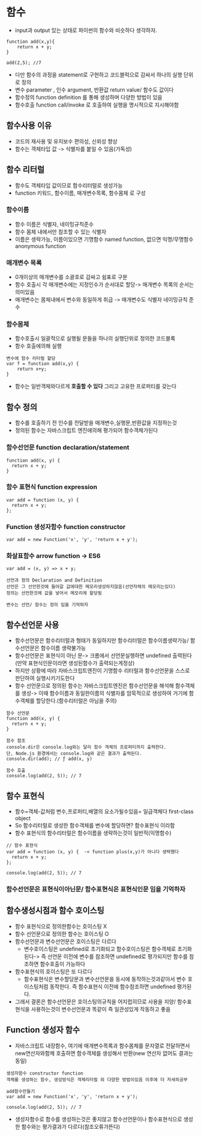 # 함수 
- input과 output 있는 상태로 파이썬의 함수와 비슷하다 생각하자.
```
function add(x,y){
    return x + y;
}

add(2,5); //7
```
- 다만 함수의 과정을 statement로 구현하고 코드블럭으로 감싸서 하나의 실행 단위로 정의
- 변수 parameter , 인수 argument, 반환값 return value/ 함수도 값이다
- 함수정의 function definition 를 통해 생성하며 다양한 방법이 있음
- 함수호출 function call/invoke 로 호출하여 실행을 명시적으로 지시해야함

## 함수사용 이유
- 코드의 재사용 및 유지보수 편의성, 신뢰성 향상
- 함수는 객체타입 값 -> 식별자를 붙일 수 있음(가독성)

## 함수 리터럴
- 함수도 객체타입 값이므로 함수리터럴로 생성가능
- function 키워드, 함수이름, 매개변수목록, 함수몸체 로 구성
### 함수이름
- 함수 이름은 식별자, 네이밍규칙준수
- 함수 몸체 내에서만 참조할 수 있는 식별자
- 이름은 생략가능, 이름이있으면 기명함수 named function, 없으면 익명/무명함수 anonymous function
### 매개변수 목록
- 0개이상의 매개변수를 소괄호로 감싸고 쉼표로 구분
- 함수 호출시 각 매개변수에는 지정인수가 순서대로 할당-> 매개변수 목록의 순서는 의미있음
- 매개변수는 몸체내에서 변수와 동일하게 취급 -> 매개변수도 식별자 네이밍규칙 준수
### 함수몸체
- 함수호출시 일괄적으로 실행될 문들을 하나의 실행단위로 정의한 코드블록
- 함수 호출에의해 실행
```
변수에 함수 리터럴 할당
var f = function add(x,y) {
    return x+y;
}
```
- 함수는 일반객체와다르게 **호출할 수 있다** 그리고 고유한 프로퍼티를 갖는다

## 함수 정의
- 함수를 호출하기 전 인수를 전달받을 매개변수,실행문,반환값을 지정하는것
- 정의된 함수는 자바스크립트 엔진에의해 평가되어 함수객체가된다
### 함수선언문 function declaration/statement
```
function add(x, y) {
  return x + y;
}
```
### 함수 표현식 function expression
```
var add = function (x, y) {
  return x + y;
};
```
### Function 생성자함수 function constructor
```
var add = new Function('x', 'y', 'return x + y');
```
### 화살표함수 arrow function -> ES6
```
var add = (x, y) => x + y;
```
```
선언과 정의 Declaration and Definition
선언은 그 선언한것에 들어갈 값에대한 메모리생성하지않음(선언자체의 메모리는있다)
정의는 선언한것에 값을 넣어서 메모리에 할당됨

변수는 선언/ 함수는 정의 임을 기억하자
```

## 함수선언문 사용
- 함수선언문은 함수리터럴과 형태가 동일하지만 함수리터럴은 함수이름생략가능/ 함수선언문은 함수이름 생략불가능
- 함수선언문은 표현식이 아닌 문-> 크롬에서 선언문실행하면 undefined 출력된다(만약 표현식인문이라면 생성된함수가 출력되는게정상)
- 하지만 상황에 따라 자바스크립트엔진이 기명함수 리터럴과 함수선언문을 스스로 판단하여 실행시키기도한다
- 함수 선언문으로 정의된 함수는 자바스크립트엔진은 함수선언문을 해석해 함수객체를 생성-> 이때 함수이름과 동일한이름의 식별자를 암묵적으로 생성하여 거기에 함수객체를 할당한다.(함수리터럴은 아님을 주의)
```
함수 선언문
function add(x, y) {
  return x + y;
}

함수 참조
console.dir은 console.log와는 달리 함수 객체의 프로퍼티까지 출력한다.
단, Node.js 환경에서는 console.log와 같은 결과가 출력된다.
console.dir(add); // ƒ add(x, y)

함수 호출
console.log(add(2, 5)); // 7
```

## 함수 표현식
- 함수=객체-값처럼 변수,프로퍼티,배열의 요소가될수있음= 일급객체다 first-class object
- So 함수리터럴로 생성한 함수객체를 변수에 할당하면? 함수표현식 이라함
- 함수 표현식의 함수리터럴은 함수이름을 생략하는것이 일반적(익명함수)
```
// 함수 표현식
var add = function (x, y) {  -< function plus(x,y)가 아니다 생략했다
  return x + y;
};

console.log(add(2, 5)); // 7
```
### 함수선언문은 표현식이아닌문/ 함수표현식은 표현식인문 임을 기억하자

## 함수생성시점과 함수 호이스팅
- 함수 표현식으로 정의한함수는 호이스팅 X
- 함수 선언문으로 정의한 함수는 호이스팅 O
- 함수선언문과 변수선언문은 호이스팅은 다르다
    - 변수호이스팅은 undefined로 초기화되고 함수호이스팅은 함수객체로 초기화된다-> 즉 선언문 이전에 변수를 참조하면 undefined로 평가되지만 함수를 참조하면 함수호출이 가능하다
- 함수표현식의 호이스팅은 또 다르다
    - 함수표현식은 변수할당문과 변수선언문을 동시에 동작하는것과같아서 변수 호이스팅처럼 동작한다. 즉 함수표현식 이전에 함수참조하면 undefined 평가된다.
- 그래서 결론은 함수선언문은 호이스팅의규칙을 어지럽히므로 사용을 지양/ 함수표현식을 사용하는것이 변수선언문과 똑같이 즉 일관성있게 작동하고 좋음

## Function 생성자 함수
- 자바스크립트 내장함수, 여기에 매개변수목록과 함수몸체를 문자열로 전달하면서 new연산자와함께 호출하면 함수객체를 생성해서 반환(new 연산자 없어도 결과는 동일)
```
생성자함수 constructor function
객체를 생성하는 함수, 생성방식은 객체리터럴 외 다양한 방법이있음 이후에 더 자세히공부
```
```
add함수만들기
var add = new Function('x', 'y', 'return x + y');

console.log(add(2, 5)); // 7
```
- 생성자함수로 함수를 생성하는것은 좋지않고 함수선언문이나 함수표현식으로 생성한 함수와는 평가결과가 다르다(참조오류가뜬다)

##